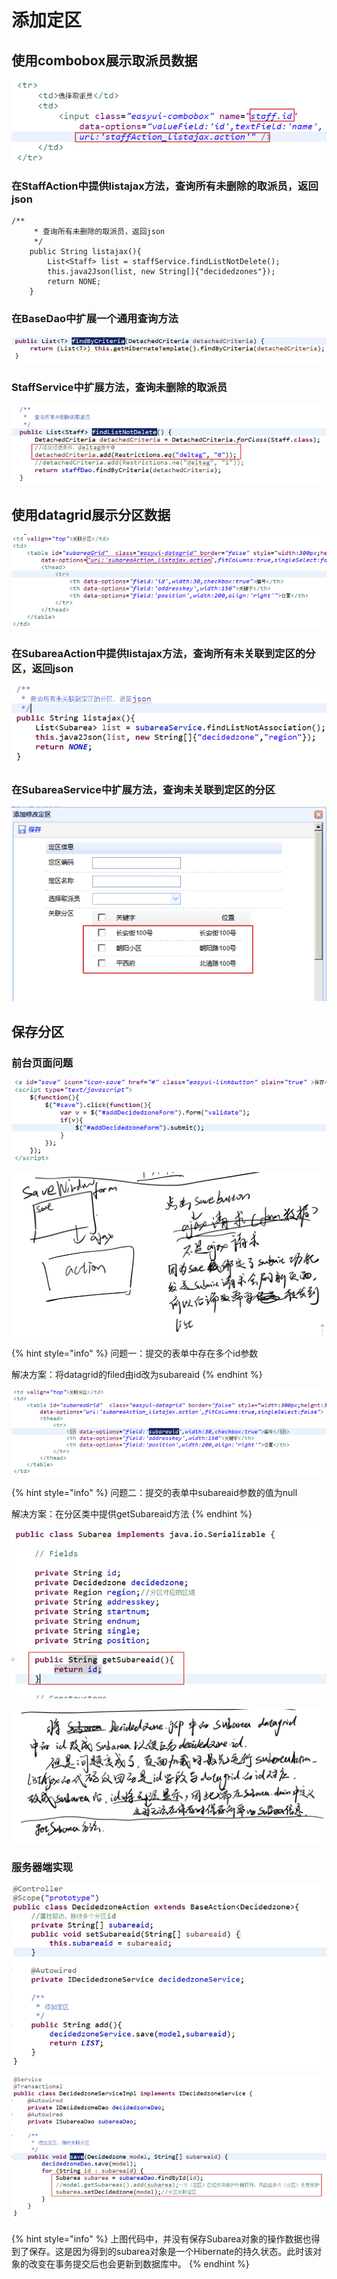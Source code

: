 # 添加定区

## 使用combobox展示取派员数据

![](../../../../.gitbook/assets/image%20%28170%29.png)

### 在StaffAction中提供listajax方法，查询所有未删除的取派员，返回json

```text
/**
	 * 查询所有未删除的取派员，返回json
	 */
	public String listajax(){
		List<Staff> list = staffService.findListNotDelete();
		this.java2Json(list, new String[]{"decidedzones"});
		return NONE;
	}

```

### 在BaseDao中扩展一个通用查询方法

![](../../../../.gitbook/assets/image%20%2868%29.png)

### StaffService中扩展方法，查询未删除的取派员

![](../../../../.gitbook/assets/image%20%28165%29.png)

## 使用datagrid展示分区数据

![](../../../../.gitbook/assets/image%20%28147%29.png)

### 在SubareaAction中提供listajax方法，查询所有未关联到定区的分区，返回json

![](../../../../.gitbook/assets/image%20%28112%29.png)

### 在SubareaService中扩展方法，查询未关联到定区的分区

![](../../../../.gitbook/assets/image%20%284%29.png)

## 保存分区

### 前台页面问题

![](../../../../.gitbook/assets/image%20%28104%29.png)

![](../../../../.gitbook/assets/image%20%28167%29.png)

{% hint style="info" %}
问题一：提交的表单中存在多个id参数

解决方案：将datagrid的filed由id改为subareaid
{% endhint %}

![](../../../../.gitbook/assets/image%20%28196%29.png)

{% hint style="info" %}
问题二：提交的表单中subareaid参数的值为null

解决方案：在分区类中提供getSubareaid方法
{% endhint %}

![](../../../../.gitbook/assets/image%20%28134%29.png)

![](../../../../.gitbook/assets/image%20%2858%29.png)

### 服务器端实现

![](../../../../.gitbook/assets/image%20%2824%29.png)

![](../../../../.gitbook/assets/image%20%28151%29.png)

{% hint style="info" %}
上图代码中，并没有保存Subarea对象的操作数据也得到了保存。这是因为得到的subarea对象是一个Hibernate的持久状态。此时该对象的改变在事务提交后也会更新到数据库中。
{% endhint %}

